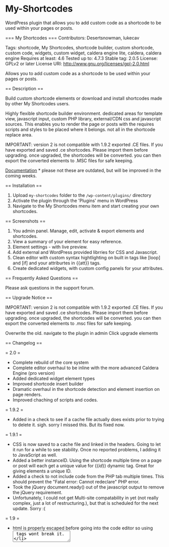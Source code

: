 My-Shortcodes
=============

WordPress plugin that allows you to add custom code as a shortcode to be used within your pages or posts.

=== My Shortcodes ===
Contributors: Desertsnowman, lukecav

Tags: shortcode, My Shortcodes, shortcode builder, custom shortcode, custom code, widgets, custom widget, caldera engine lite, caldera, caldera engine
Requires at least: 4.6
Tested up to: 4.7.3
Stable tag: 2.0.5
License: GPLv2 or later
License URI: http://www.gnu.org/licenses/gpl-2.0.html

Allows you to add custom code as a shortcode to be used within your pages or posts.

== Description ==

Build custom shortcode elements or download and install shortcodes made by other My Shortcodes users.

Highly flexible shortcode builder environment. dedicated areas for template view, javascript input, custom PHP library, external/CDN css and javascript sources.
This enables you to render the page or posts with the requires scripts and styles to be placed where it belongs. not all in the shortcode replace area.

IMPORTANT: version 2 is not compatible with 1.9.2 exported .CE files. If you have exported and saved .ce shortcodes. Please import them before upgrading. once upgraded, the shortcodes will be converted. you can then export the converted elements to .MSC files for safe keeping.

[Documentation](http://myshortcodes.cramer.co.za/documentation/) * please not these are outdated, but will be improved in the coming weeks.

== Installation ==

1. Upload `my-shortcodes` folder to the `/wp-content/plugins/` directory
2. Activate the plugin through the 'Plugins' menu in WordPress
3. Navigate to the My Shortcodes menu item and start creating your own shortcodes.

== Screenshots ==

1. You admin panel. Manage, edit, activate & export elements and shortcodes.
2. View a summary of your element for easy reference.
3. Element settings - with live preview.
4. Add external and WordPress provided librries for CSS and Javascript.
5. Clean editor with custom syntax hightlighting on built in tags like [loop] and [if] and your attriburtes in {{att}} tags.
6. Create dedicated widgets, with custom config panels for your attributes.

== Frequently Asked Questions ==

Please ask questions in the support forum.

== Upgrade Notice ==

IMPORTANT: version 2 is not compatible with 1.9.2 exported .CE files. If you have exported and saved .ce shortcodes. Please import them before upgrading. once upgraded, the shortcodes will be converted. you can then export the converted elements to .msc files for safe keeping.

Overwrite the old.
navigate to the plugin in admin
Click upgrade elements

== Changelog ==

= 2.0 =
* Complete rebuild of the core system
* Complete editor overhaul to be inline with the more advanced Caldera Engine (pro version)
* Added dedicated widget element types
* Improved shortcode insert builder
* Dramatic overhaul in the shortcode detection and element insertion on page renders.
* Improved chaching of scripts and codes.

= 1.9.2 =
* Added in a check to see if a cache file actually does exists prior to trying to delete it. sigh. sorry I missed this. But its fixed now.

= 1.9.1 =
* CSS is now saved to a cache file and linked in the headers. Going to let it run for a while to see stability. Once no reported problems, I adding it to JavaScript as well.
* Added a better instanceID. Using the shortcode multiple time on a page or post will each get a unique value for {{_id_}} dynamic tag. Great for giving elements a unique ID.
* Added a check to not include code from the PHP tab multiple times. This should prevent the "Fatal error: Cannot redeclare" PHP error.
* Took the jQuery document.ready() out of the javascript output to remove the jQuery requirement.
* Unfortunately, I could not get Multi-site compatability in yet (not really complex, just a lot of restructuring.), but that is scheduled for the next update. Sorry :(

= 1.9 =
* html is properly escaped before going into the code editor so using <textarea> tags wont break it.

= 1.8 =
* Fixed a bug that prevented CSS and JS from rendering if a page with a shortcode is placed as the home page.

= 1.7 =
* Fixed a bug that messed up utf-8 characters.

= 1.6 =
* Description text for inserting a shortcode without any attributes. changed to sound less like an error.
* Corrected an error that prevented running shortcodes on the home page

= 1.5 =
* Corrected a bug that prevented PHP from rendering on some pages.
* Fixed a bug that allowed prevented the footer scripts from running.

= 1.4 =
* Added correction to the attribute access in CSS and Javascript.

= 1.3 =
* Improved the shortcode detection to load all scripts.
* Added another screenshot that explains the rendering process.
* Added a tab in admin that links to the explain screen.
* Added PHP execution in javascript and CSS tabs. (Yup, dynamic CSS and javascript!).
* Added an con to the admin menu item.

= 1.2 =
* Added an insert shortcode button to the post editor.

= 1.1 =
* Added attribute codes to javascript panel so you can use attributes in output scripts as well.
* Fixed a bug that reverted the external javascript library to be placed in footer on edit.

= 1.0 =
* Initial Release
